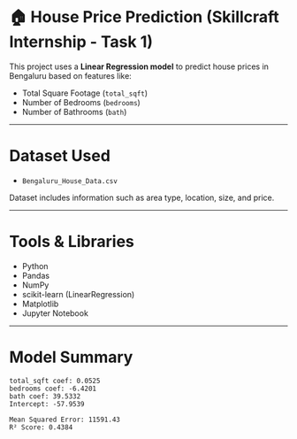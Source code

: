 # 🏠 House Price Prediction (Skillcraft Internship - Task 1)

This project uses a **Linear Regression model** to predict house prices in Bengaluru based on features like:

- Total Square Footage (`total_sqft`)
- Number of Bedrooms (`bedrooms`)
- Number of Bathrooms (`bath`)

---

# Dataset Used
- `Bengaluru_House_Data.csv`

Dataset includes information such as area type, location, size, and price.

---

# Tools & Libraries

- Python 
- Pandas
- NumPy
- scikit-learn (LinearRegression)
- Matplotlib
- Jupyter Notebook

---

# Model Summary

```text
total_sqft coef: 0.0525
bedrooms coef: -6.4201
bath coef: 39.5332
Intercept: -57.9539

Mean Squared Error: 11591.43
R² Score: 0.4384
